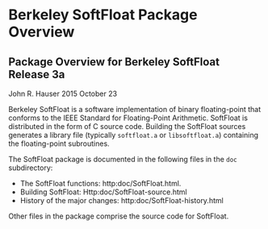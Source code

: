 # Berkeley SoftFloat Package Overview

## Package Overview for Berkeley SoftFloat Release 3a</H1>

John R. Hauser
2015 October 23

Berkeley SoftFloat is a software implementation of binary floating-point that
conforms to the IEEE Standard for Floating-Point Arithmetic.
SoftFloat is distributed in the form of C source code.
Building the SoftFloat sources generates a library file (typically
`softfloat.a` or `libsoftfloat.a`) containing the
floating-point subroutines.


The SoftFloat package is documented in the following files in the
`doc` subdirectory:

* The SoftFloat functions:
http:doc/SoftFloat.html.
* Building SoftFloat:
Http:doc/SoftFloat-source.html
* History of the major changes:
http:doc/SoftFloat-history.html

Other files in the package comprise the source code for SoftFloat.
